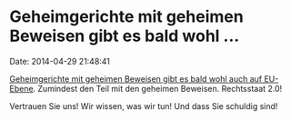 Geheimgerichte mit geheimen Beweisen gibt es bald wohl \...
===========================================================

Date: 2014-04-29 21:48:41

[Geheimgerichte mit geheimen Beweisen gibt es bald wohl auch auf
EU-Ebene](http://www.aljazeera.com/indepth/opinion/2014/04/secret-justice-inside-eu-court-2014417143255779945.html).
Zumindest den Teil mit den geheimen Beweisen. Rechtsstaat 2.0!

Vertrauen Sie uns! Wir wissen, was wir tun! Und dass Sie schuldig sind!
